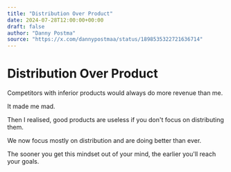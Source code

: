 ```yaml
---
title: "Distribution Over Product"
date: 2024-07-28T12:00:00+00:00
draft: false
author: "Danny Postma"
source: "https://x.com/dannypostmaa/status/1898535322721636714"
---
```


# Distribution Over Product

Competitors with inferior products would always do more revenue than me. 

It made me mad. 

Then I realised, good products are useless if you don't focus on distributing them.

We now focus mostly on distribution and are doing better than ever. 

The sooner you get this mindset out of your mind, the earlier you'll reach your goals. 